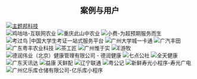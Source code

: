 <h2 align="center">案例与用户</h2>

[![主题邦科技][0]](http://zhutibang.cn)  
![鸡咕咕-互联网农业][1] 
![重庆此山中农业][2] 
![小费-为超预期服务而生][3]
![考过鸟 |中国大学生考证一站式服务平台][5]
![广州大学城一卡通][6]
![广汽丰田][7]
![广东粤丰农业科技][8]
![茶工匠][9]
![广州惟于实][10]
![E游牧][11]
![德润伟业（北京）健康管理有限公司 - 德润健康][12]
![七点公社][13]
![全天健康][14]
![广东天讯达][15]
![益康 天鲜配][16]
![辽宁联通][17]
![粤公记][18]
![新鲜寿光小程序-寿光广电][19]
![广州亿乐库仓储有限公司-亿乐库小程序][20]



[0]: https://dn-coding-net-production-pp.qbox.me/da8e8b23-f828-4f13-9465-d5442890845c.png
[1]: https://dn-coding-net-production-pp.qbox.me/93eaaf4e-a6f4-4c19-9ea7-0ddc0c8463de.png
[2]: https://dn-coding-net-production-pp.qbox.me/6af1d882-aad2-41bc-917e-a1862dff4096.png
[3]: https://dn-coding-net-production-pp.qbox.me/ea0d288c-d209-4bf8-a161-79485eae0006.png
[4]: http://xiaofeiapp.com/
[5]: https://dn-coding-net-production-pp.qbox.me/cb23311e-4b13-4e95-b16f-2e1413e62449.png
[6]: https://dn-coding-net-production-pp.qbox.me/6d1db4af-b182-48c5-9205-8f9d0971be66.png
[7]: https://dn-coding-net-production-pp.qbox.me/1ff380f0-48a1-4c07-bd4b-1c9de957b3a9.png
[8]: https://dn-coding-net-production-pp.qbox.me/66b8127d-3521-4b88-a6ca-71adcd422b80.png
[9]: https://dn-coding-net-production-pp.qbox.me/d36210f7-409b-4524-8383-fe7f01516b8e.png
[10]: https://dn-coding-net-production-static.qbox.me/380095a4-a820-4331-8a2e-faa506b3e013.jpeg
[11]: https://dn-coding-net-production-pp.qbox.me/141018e9-1ac0-4f1d-a01a-709e29ced03b.png
[12]: https://dn-coding-net-production-pp.qbox.me/528b9be1-1be6-4272-8c95-4679bd2e9cb1.png
[13]: https://dn-coding-net-production-pp.qbox.me/187d349d-8538-4e4a-ab8d-b94e67ddc577.png
[14]: https://dn-coding-net-production-pp.qbox.me/e3ebf98d-87d6-4bd5-9c4e-c4bcb0bc5f99.jpg
[15]: https://dn-coding-net-production-pp.qbox.me/83543636-19fe-4384-8234-f7b77c6a1ce3.png
[16]: https://dn-coding-net-production-pp.qbox.me/5c89dd48-9d6e-4107-b25a-9700ee2d0f60.png
[17]: https://dn-coding-net-production-pp.qbox.me/91d1ad20-ef26-4463-bcbf-9b3af0c174d4.png
[18]: https://dn-coding-net-production-static.qbox.me/d50a576c-87c7-4990-a114-0da0841721ad.png
[19]: https://dn-coding-net-production-pp.qbox.me/309520d1-8d88-4f06-a270-6d39ad79fcff.png
[20]: https://dn-coding-net-production-pp.qbox.me/124c106a-d37c-408a-8f7c-0bdea55afb22.png



